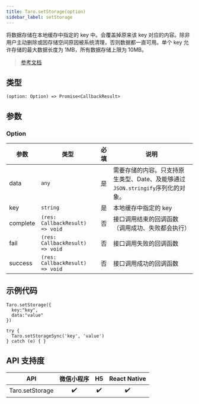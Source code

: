 ```yaml
---
title: Taro.setStorage(option)
sidebar_label: setStorage
---
```


将数据存储在本地缓存中指定的 key 中。会覆盖掉原来该 key 对应的内容。除非用户主动删除或因存储空间原因被系统清理，否则数据都一直可用。单个 key 允许存储的最大数据长度为 1MB，所有数据存储上限为 10MB。

> [参考文档](https://developers.weixin.qq.com/miniprogram/dev/api/storage/wx.setStorage.html)

## 类型

```tsx
(option: Option) => Promise<CallbackResult>
```

## 参数

### Option

| 参数 | 类型 | 必填 | 说明 |
| --- | --- | :---: | --- |
| data | `any` | 是 | 需要存储的内容。只支持原生类型、Date、及能够通过`JSON.stringify`序列化的对象。 |
| key | `string` | 是 | 本地缓存中指定的 key |
| complete | `(res: CallbackResult) => void` | 否 | 接口调用结束的回调函数（调用成功、失败都会执行） |
| fail | `(res: CallbackResult) => void` | 否 | 接口调用失败的回调函数 |
| success | `(res: CallbackResult) => void` | 否 | 接口调用成功的回调函数 |

## 示例代码

```tsx
Taro.setStorage({
  key:"key",
  data:"value"
})
```
```tsx
try {
  Taro.setStorageSync('key', 'value')
} catch (e) { }
```

## API 支持度

| API | 微信小程序 | H5 | React Native |
| :---: | :---: | :---: | :---: |
| Taro.setStorage | ✔️ | ✔️ | ✔️ |
